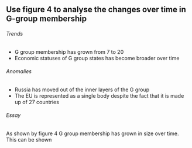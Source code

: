## Use figure 4 to analyse the changes over time in G-group membership
###### Trends
- G group membership has grown from 7 to 20
- Economic statuses of G group states has become broader over time

###### Anomalies
- Russia has moved out of the inner layers of the G group
- The EU is represented as a single body despite the fact that it is made up of 27 countries

###### Essay
As shown by figure 4 G group membership has grown in size over time. This can be shown
